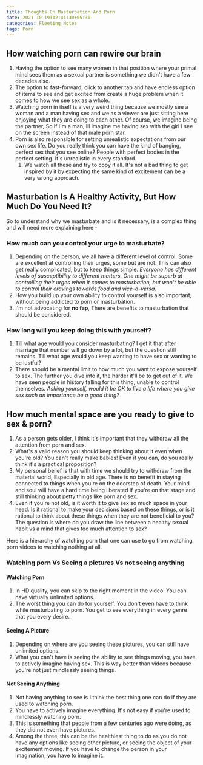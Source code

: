 ```yaml
---
title: Thoughts On Masturbation And Porn
date: 2021-10-19T12:41:30+05:30
categories: Fleeting Notes
tags: Porn
---
```

## How watching porn can rewire our brain
1. Having the option to see many women in that position where your primal mind sees them as a sexual partner is something we didn't have a few decades also.
2. The option to fast-forward, click to another tab and have endless option of items to see and get excited from create a huge problem when it comes to how we see sex as a whole.
3. Watching porn in itself is a very weird thing because we mostly see a woman and a man having sex and we as a viewer are just sitting here enjoying what they are doing to each other. Of course, we imagine being the partner, So if I'm a man, ill imagine me having sex with the girl I see on the screen instead of that male porn star.
4. Porn is also responsible for setting unrealistic expectations from our own sex life. Do you really think you can have the kind of banging, perfect sex that you see online? People with perfect bodies in the perfect setting. It's unrealistic in every standard.
	1. We watch all these and try to copy it all. It's not a bad thing to get inspired by it by expecting the same kind of excitement can be a very wrong approach.

## Masturbation Is A Healthy Activity, But How Much Do You Need It?
So to understand why we masturbate and is it necessary, is a complex thing and will need more explaining here -

### How much can you control your urge to masturbate?
1. Depending on the person, we all have a different level of control. Some are excellent at controlling their urges, some but are not.
This can also get really complicated, but to keep things simple. *Everyone has different levels of susceptibility to different matters. One might be superb at controlling their urges when it comes to masturbation, but won't be able to control their cravings towards food and vice-a-versa.*
2. How you build up your own ability to control yourself is also important, without being addicted to porn or masturbation.
3. I'm not advocating for **no fap**, There are benefits to masturbation that should be considered. 

### How long will you keep doing this with yourself?
1. Till what age would you consider masturbating? I get it that after marriage that number will go down by a lot, but the question still remains. Till what age would you keep wanting to have sex or wanting to be lustful?
2. There should be a mental limit to how much you want to expose yourself to sex. The further you dive into it, the harder it'll be to get out of it. We have seen people in history falling for this thing, unable to control themselves. *Asking yourself, would it be OK to live a life where you give sex such an importance be a good thing?*

## How much mental space are you ready to give to sex & porn?
1. As a person gets older, I think it's important that they withdraw all the attention from porn and sex.
2. What's a valid reason you should keep thinking about it even when you're old? You can't really make babies! Even if you can, do you really think it's a practical proposition?
3. My personal belief is that with time we should try to withdraw from the material world, Especially in old age. There is no benefit in staying connected to things when you're on the doorstep of death. Your mind and soul will have a hard time being liberated if you're on that stage and still thinking about petty things like porn and sex.
4. Even if you're not old, is it worth it to give sex so much space in your head. Is it rational to make your decisions based on these things, or is it rational to think about these things when they are not beneficial to you? The question is where do you draw the line between a healthy sexual habit vs a mind that gives too much attention to sex?

Here is a hierarchy of watching porn that one can use to go from watching porn videos to watching nothing at all.
### Watching porn Vs Seeing a pictures Vs not seeing anything
#### Watching Porn
1. In HD quality, you can skip to the right moment in the video. You can have virtually unlimited options.
2. The worst thing you can do for yourself. You don't even have to think while masturbating to porn. You get to see everything in every genre that you every desire.

#### Seeing A Picture
1. Depending on where are you seeing these pictures, you can still have unlimited options.
2. What you can't have is seeing the ability to see things moving, you have to actively imagine having sex. This is way better than videos because you're not just mindlessly seeing things.

#### Not Seeing Anything
1. Not having anything to see is I think the best thing one can do if they are used to watching porn.
2. You have to actively imagine everything. It's not easy if you're used to mindlessly watching porn.
3. This is something that people from a few centuries ago were doing, as they did not even have pictures.
4. Among the three, this can be the healthiest thing to do as you do not have any options like seeing other picture, or seeing the object of your excitement moving. If you have to change the person in your imagination, you have to imagine it.
